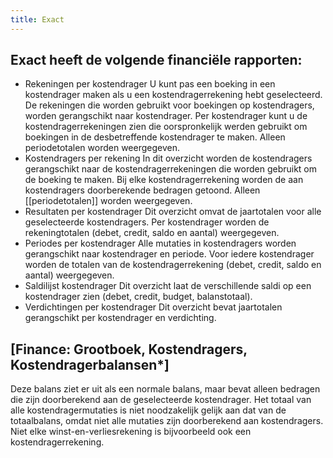 ```yaml
---
title: Exact
---
```


## Exact heeft de volgende financiële rapporten:
- Rekeningen per kostendrager
   U kunt pas een boeking in een kostendrager maken als u een kostendragerrekening hebt geselecteerd. De rekeningen die worden gebruikt voor boekingen op kostendragers, worden gerangschikt naar kostendrager. Per kostendrager kunt u de kostendragerrekeningen zien die oorspronkelijk werden gebruikt om boekingen in de desbetreffende kostendrager te maken. Alleen periodetotalen worden weergegeven.
- Kostendragers per rekening
   In dit overzicht worden de kostendragers gerangschikt naar de kostendragerrekeningen die worden gebruikt om de boeking te maken. Bij elke kostendragerrekening worden de aan kostendragers doorberekende bedragen getoond. Alleen [[periodetotalen]] worden weergegeven.
- Resultaten per kostendrager
   Dit overzicht omvat de jaartotalen voor alle geselecteerde kostendragers. Per kostendrager worden de rekeningtotalen (debet, credit, saldo en aantal) weergegeven.
- Periodes per kostendrager
   Alle mutaties in kostendragers worden gerangschikt naar kostendrager en periode. Voor iedere kostendrager worden de totalen van de kostendragerrekening (debet, credit, saldo en aantal) weergegeven.
- Saldilijst kostendrager
   Dit overzicht laat de verschillende saldi op een kostendrager zien (debet, credit, budget, balanstotaal).
- Verdichtingen per kostendrager
   Dit overzicht bevat jaartotalen gerangschikt per kostendrager en verdichting.
## [Finance: Grootboek, Kostendragers, Kostendragerbalansen*] 
Deze balans ziet er uit als een normale balans, maar bevat alleen bedragen die zijn doorberekend aan de geselecteerde kostendrager.
Het totaal van alle kostendragermutaties is niet noodzakelijk gelijk aan dat van de totaalbalans, omdat niet alle mutaties zijn doorberekend aan kostendragers. Niet elke winst-en-verliesrekening is bijvoorbeeld ook een kostendragerrekening.
